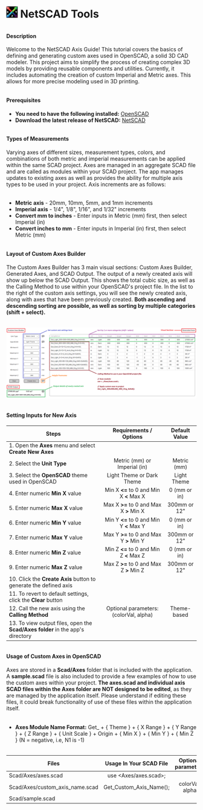 # <img src="https://github.com/ogmarveler/NetSCAD/blob/25f80b909ac1837b3adb92b88e1d9d3ce63d0e2c/NetScad.UI/NetScad.UI/Assets/Images/logo-netscad.png" alt="NetSCAD logo" height="30" width="30"> NetSCAD Tools
###### 
#### Description
Welcome to the NetSCAD Axis Guide! This tutorial covers the basics of defining and generating custom axes used in OpenSCAD, a solid 3D CAD modeler. This project aims to simplify the process of creating complex 3D models by providing reusable components and utilities. Currently, it includes automating the creation of custom Imperial and Metric axes. This allows for more precise modeling used in 3D printing.
###### 
#### Prerequisites
* **You need to have the following installed:** [OpenSCAD](https://openscad.org/downloads.html)
* **Download the latest release of NetSCAD:** [NetSCAD](https://github.com/ogmarveler/NetSCAD/releases/tag/netscad_v010_winx64)
###### 
#### Types of Measurements
Varying axes of different sizes, measurement types, colors, and combinations of both metric and imperial measurements can be applied within the same SCAD project. Axes are managed in an aggregate SCAD file and are called as modules within your SCAD project. The app manages updates to existing axes as well as provides the ability for multiple axis types to be used in your project. Axis increments are as follows:
###### 
* **Metric axis** - 20mm, 10mm, 5mm, and 1mm increments
* **Imperial axis** - 1/4", 1/8", 1/16", and 1/32" increments
* **Convert mm to inches** - Enter inputs in Metric (mm) first, then select Imperial (in)
* **Convert inches to mm** - Enter inputs in Imperial (in) first, then select Metric (mm)
###### 
#### Layout of Custom Axes Builder
The Custom Axes Builder has 3 main visual sections: Custom Axes Builder, Generated Axes, and SCAD Output. The output of a newly created axis will show up below the SCAD Output. This shows the total cubic size, as well as the Calling Method to use within your OpenSCAD's project file. In the list to the right of the custom axis settings, you will see the newly created axis, along with axes that have been previously created. **Both ascending and descending sorting are possible, as well as sorting by multiple categories (shift + select).**
###### 
![AxesUsageGuide](https://github.com/ogmarveler/NetSCAD/blob/25f80b909ac1837b3adb92b88e1d9d3ce63d0e2c/NetScad.UI/NetScad.UI/Assets/Images/axesUsageGuide.png)
###### 
#### Setting Inputs for New Axis
| Steps                                                                         | Requirements / Options                  | Default Value |
| ----------------------------------------------------------------------------- |:---------------------------------------:|:-------------:|
| 1. Open the **Axes** menu and select **Create New Axes**                      |                                         |               |
| 2. Select the **Unit Type**                                                   | Metric (mm) or Imperial (in)            | Metric (mm)   |
| 3. Select the **OpenSCAD** theme used in OpenSCAD                             | Light Theme or Dark Theme               | Light Theme   |
| 4. Enter numeric **Min X** value                                              | Min X **<=** to 0 and Min X **<** Max X | 0 (mm or in)  |
| 5. Enter numeric **Max X** value                                              | Max X **>=** to 0 and Max X **>** Min X | 300mm or 12"  |
| 6. Enter numeric **Min Y** value                                              | Min Y **<=** to 0 and Min Y **<** Max Y | 0 (mm or in)  |
| 7. Enter numeric **Max Y** value                                              | Max Y **>=** to 0 and Max Y **>** Min Y | 300mm or 12"  |
| 8. Enter numeric **Min Z** value                                              | Min Z **<=** to 0 and Min Z **<** Max Z | 0 (mm or in)  |
| 9. Enter numeric **Max Z** value                                              | Max Z **>=** to 0 and Max Z **>** Min Z | 300mm or 12"  |
| 10. Click the **Create Axis** button to generate the defined axis             |                                         |               |
| 11. To revert to default settings, click the **Clear** button                 |                                         |               |
| 12. Call the new axis using the **Calling Method**                            | Optional parameters: (colorVal, alpha)  | Theme-based   |
| 13. To view output files, open the **Scad/Axes folder** in the app's directory|                                         |               |
###### 
#### Usage of Custom Axes in OpenSCAD
Axes are stored in a **Scad/Axes** folder that is included with the application. A **sample.scad** file is also included to provide a few examples of how to use the custom axes within your project. **The axes.scad and individual axis SCAD files within the Axes folder are NOT designed to be edited**, as they are managed by the application itself. Please understand if editing these files, it could break functionality of use of these files within the application itself.
###### 
* **Axes Module Name Format:** Get_ + { Theme } + { X Range } +  { Y Range } +  { Z Range } + { Unit Scale } + Origin + { Min X } + { Min Y } + { Min Z } (N = negative, i.e, N1 is -1)
###### 
| Files                           | Usage In Your SCAD File | Optional parameters |
| ------------------------------- |:-----------------------:|:-------------------:|
| Scad/Axes/axes.scad             | use <Axes/axes.scad>;   |                     |
| Scad/Axes/custom_axis_name.scad | Get_Custom_Axis_Name(); | colorVal, alpha     |
| Scad/sample.scad                |                         |                     |
